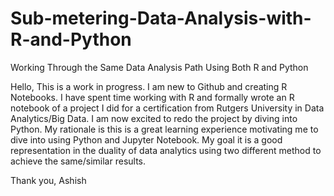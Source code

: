 # Sub-metering-Data-Analysis-with-R-and-Python
Working Through the Same Data Analysis Path Using Both R and Python

Hello, 
This is a work in progress. I am new to Github and creating R Notebooks. I have spent time working with R and formally wrote an R notebook of a project I did for a certification from Rutgers University in Data Analytics/Big Data. I am now excited to redo the project by diving into Python. My rationale is this is a great learning experience motivating me to dive into using Python and Jupyter Notebook. My goal it is a good representation in the duality of data analytics using two different method to achieve the same/similar results.

Thank you,
Ashish
